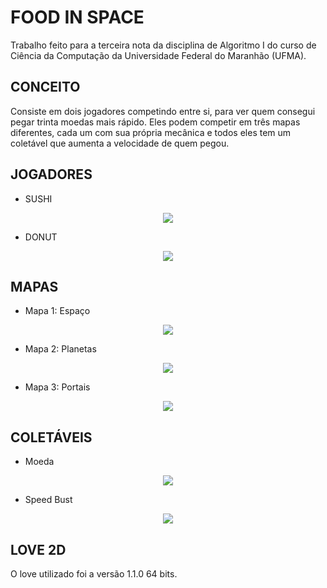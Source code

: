 # FOOD IN SPACE

  Trabalho feito para a terceira nota da disciplina de Algoritmo I do curso de Ciência da Computação da Universidade Federal do Maranhão (UFMA).

## CONCEITO

  Consiste em dois jogadores competindo entre si, para ver quem consegui pegar trinta moedas mais rápido. Eles podem competir em três mapas diferentes, cada um com sua própria mecânica e todos eles tem um coletável que aumenta a velocidade de quem pegou.

## JOGADORES 

- SUSHI
<p align="center"><img src="https://github.com/gabrielrhcp/Food-In-Space-LOVE2D/blob/master/19-%20FOOD_IN_SPACE_1.5/image/sushi.png"/></p>

- DONUT
<p align="center"><img src="https://github.com/gabrielrhcp/Food-In-Space-LOVE2D/blob/master/19-%20FOOD_IN_SPACE_1.5/image/donut.png"/></p>

## MAPAS

- Mapa 1: Espaço

<p align="center"><img src="https://github.com/gabrielrhcp/Food-In-Space-LOVE2D/blob/master/19-%20FOOD_IN_SPACE_1.5/image/space.png"/></p>

- Mapa 2: Planetas

<p align="center"><img src="https://github.com/gabrielrhcp/Food-In-Space-LOVE2D/blob/master/19-%20FOOD_IN_SPACE_1.5/image/planets.png"/></p>

- Mapa 3: Portais

<p align="center"><img src="https://github.com/gabrielrhcp/Food-In-Space-LOVE2D/blob/master/19-%20FOOD_IN_SPACE_1.5/image/galaxy.png"/></p>

## COLETÁVEIS

- Moeda

<p align="center"><img src="https://github.com/gabrielrhcp/Food-In-Space-LOVE2D/blob/master/19-%20FOOD_IN_SPACE_1.5/image/point.png"/></p>

- Speed Bust

<p align="center"><img src="https://github.com/gabrielrhcp/Food-In-Space-LOVE2D/blob/master/19-%20FOOD_IN_SPACE_1.5/image/thunder.png"/></p>

## LOVE 2D 

O love utilizado foi a versão 1.1.0 64 bits.
